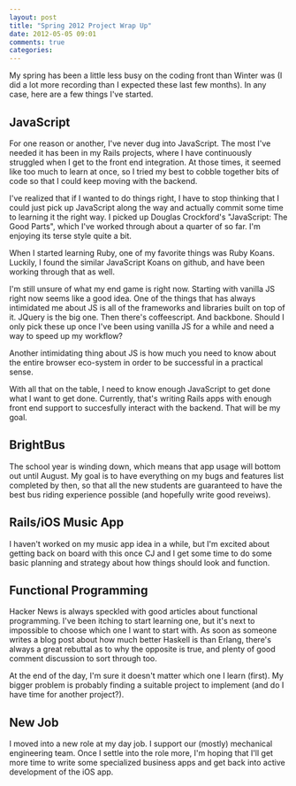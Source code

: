 ```yaml
---
layout: post
title: "Spring 2012 Project Wrap Up"
date: 2012-05-05 09:01
comments: true
categories: 
---
```


My spring has been a little less busy on the coding front than Winter was (I did a lot more recording than I expected these last few months). In any case, here are a few things I've started.

## JavaScript

For one reason or another, I've never dug into JavaScript. The most I've needed it has been in my Rails projects, where I have continuously struggled when I get to the front end integration. At those times, it seemed like too much to learn at once, so I tried my best to cobble together bits of code so that I could keep moving with the backend.

I've realized that if I wanted to do things right, I have to stop thinking that I could just pick up JavaScript along the way and actually commit some time to learning it the right way. I picked up Douglas Crockford's "JavaScript: The Good Parts", which I've worked through about a quarter of so far. I'm enjoying its terse style quite a bit.

When I started learning Ruby, one of my favorite things was Ruby Koans. Luckily, I found the similar JavaScript Koans on github, and have been working through that as well.

I'm still unsure of what my end game is right now. Starting with vanilla JS right now seems like a good idea. One of the things that has always intimidated me about JS is all of the frameworks and libraries built on top of it. JQuery is the big one. Then there's coffeescript. And backbone. Should I only pick these up once I've been using vanilla JS for a while and need a way to speed up my workflow?

Another intimidating thing about JS is how much you need to know about the entire browser eco-system in order to be successful in a practical sense.

With all that on the table, I need to know enough JavaScript to get done what I want to get done. Currently, that's writing Rails apps with enough front end support to succesfully interact with the backend. That will be my goal.

## BrightBus

The school year is winding down, which means that app usage will bottom out until August. My goal is to have everything on my bugs and features list completed by then, so that all the new students are guaranteed to have the best bus riding experience possible (and hopefully write good reveiws).

## Rails/iOS Music App

I haven't worked on my music app idea in a while, but I'm excited about getting back on board with this once CJ and I get some time to do some basic planning and strategy about how things should look and function.

## Functional Programming

Hacker News is always speckled with good articles about functional programming. I've been itching to start learning one, but it's next to impossible to choose which one I want to start with. As soon as someone writes a blog post about how much better Haskell is than Erlang, there's always a great rebuttal as to why the opposite is true, and plenty of good comment discussion to sort through too.

At the end of the day, I'm sure it doesn't matter which one I learn (first). My bigger problem is probably finding a suitable project to implement (and do I have time for another project?).

## New Job

I moved into a new role at my day job. I support our (mostly) mechanical engineering team. Once I settle into the role more, I'm hoping that I'll get more time to write some specialized business apps and get back into active development of the iOS app.
